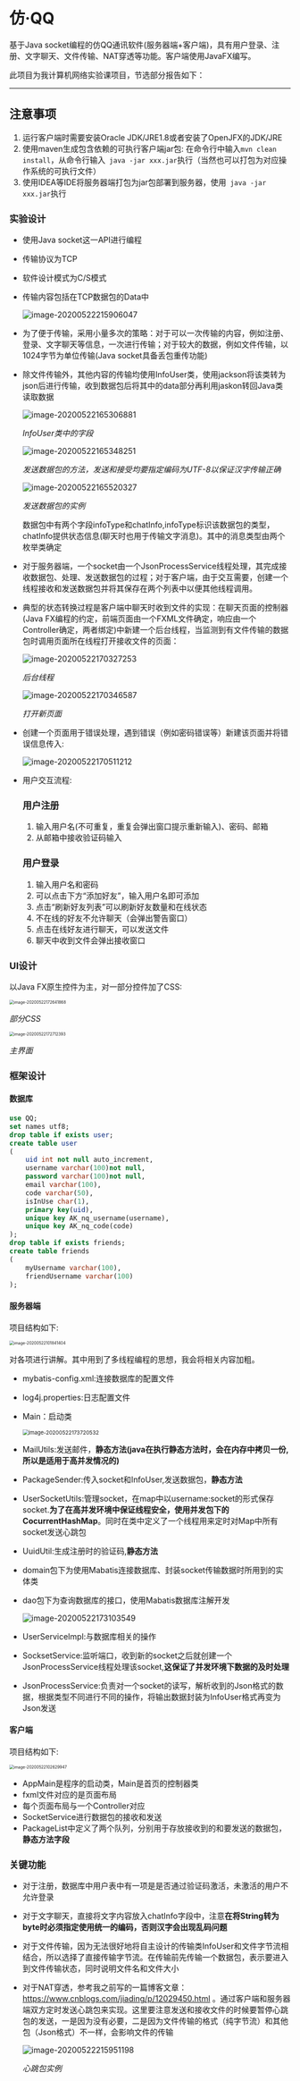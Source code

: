 # 仿·QQ
基于Java socket编程的仿QQ通讯软件(服务器端+客户端)，具有用户登录、注册、文字聊天、文件传输、NAT穿透等功能。客户端使用JavaFX编写。

此项目为我计算机网络实验课项目，节选部分报告如下：

---

## 注意事项

1. 运行客户端时需要安装Oracle JDK/JRE1.8或者安装了OpenJFX的JDK/JRE
2. 使用maven生成包含依赖的可执行客户端jar包: 在命令行中输入`mvn clean install`，从命令行输入` java -jar xxx.jar`执行（当然也可以打包为对应操作系统的可执行文件）
3. 使用IDEA等IDE将服务器端打包为jar包部署到服务器，使用` java -jar xxx.jar`执行

### 实验设计

* 使用Java socket这一API进行编程

* 传输协议为TCP

* 软件设计模式为C/S模式

* 传输内容包括在TCP数据包的Data中

  ![image-20200522215906047](https://gitee.com/jiadingMayun/Pic/raw/master/img/image-20200522215906047.png)

* 为了便于传输，采用小量多次的策略：对于可以一次传输的内容，例如注册、登录、文字聊天等信息，一次进行传输；对于较大的数据，例如文件传输，以1024字节为单位传输(Java socket具备丢包重传功能)

* 除文件传输外，其他内容的传输均使用InfoUser类，使用jackson将该类转为json后进行传输，收到数据包后将其中的data部分再利用jaskon转回Java类读取数据

  ![image-20200522165306881](https://gitee.com/jiadingMayun/Pic/raw/master/img/image-20200522165520327.png)

  *InfoUser类中的字段*

  ![image-20200522165348251](https://gitee.com/jiadingMayun/Pic/raw/master/img/image-20200522170327253.png)

  *发送数据包的方法，发送和接受均要指定编码为UTF-8以保证汉字传输正确*

  ![image-20200522165520327](https://gitee.com/jiadingMayun/Pic/raw/master/img/image-20200522165306881.png)

  *发送数据包的实例*

  数据包中有两个字段infoType和chatInfo,infoType标识该数据包的类型，chatInfo提供状态信息(聊天时也用于传输文字消息)。其中的消息类型由两个枚举类确定

* 对于服务器端，一个socket由一个JsonProcessService线程处理，其完成接收数据包、处理、发送数据包的过程；对于客户端，由于交互需要，创建一个线程接收和发送数据包并将其保存在两个列表中以便其他线程调用。

* 典型的状态转换过程是客户端中聊天时收到文件的实现：在聊天页面的控制器(Java FX编程的约定，前端页面由一个FXML文件确定，响应由一个Controller确定，两者绑定)中新建一个后台线程，当监测到有文件传输的数据包时调用页面所在线程打开接收文件的页面：

  ![image-20200522170327253](https://gitee.com/jiadingMayun/Pic/raw/master/img/image-20200522170511212.png)

  *后台线程*

  ![image-20200522170346587](https://gitee.com/jiadingMayun/Pic/raw/master/img/image-20200522172712393.png)

  *打开新页面*

* 创建一个页面用于错误处理，遇到错误（例如密码错误等）新建该页面并将错误信息传入:

  ![image-20200522170511212](https://gitee.com/jiadingMayun/Pic/raw/master/img/image-20200522172641868.png)

* 用户交互流程:

  ### 用户注册

  1. 输入用户名(不可重复，重复会弹出窗口提示重新输入)、密码、邮箱
  2. 从邮箱中接收验证码输入

  ### 用户登录

  1. 输入用户名和密码
  2. 可以点击下方“添加好友”，输入用户名即可添加
  3. 点击“刷新好友列表”可以刷新好友数量和在线状态
  4. 不在线的好友不允许聊天（会弹出警告窗口）
  5. 点击在线好友进行聊天，可以发送文件
  6. 聊天中收到文件会弹出接收窗口

### UI设计

以Java FX原生控件为主，对一部分控件加了CSS:

<img src="https://gitee.com/jiadingMayun/Pic/raw/master/img/image-20200522101841404.png" alt="image-20200522172641868" style="zoom:50%;" />

*部分CSS*

<img src="https://gitee.com/jiadingMayun/Pic/raw/master/img/image-20200522173103549.png" alt="image-20200522172712393" style="zoom:50%;" />

*主界面*

### 框架设计

#### 数据库

```sql
use QQ;
set names utf8;
drop table if exists user;
create table user
(
    uid int not null auto_increment,
    username varchar(100)not null,
    password varchar(100)not null,
    email varchar(100),
    code varchar(50),
    isInUse char(1),
    primary key(uid),
    unique key AK_nq_username(username),
    unique key AK_nq_code(code)
);
drop table if exists friends;
create table friends
(
    myUsername varchar(100),
    friendUsername varchar(100)
);
```

#### 服务器端

项目结构如下:

<img src="https://gitee.com/jiadingMayun/Pic/raw/master/img/image-20200522173720532.png" alt="image-20200522101841404" style="zoom:50%;" />

对各项进行讲解。其中用到了多线程编程的思想，我会将相关内容加粗。

* mybatis-config.xml:连接数据库的配置文件

* log4j.properties:日志配置文件

* Main：启动类

  <img src="https://gitee.com/jiadingMayun/Pic/raw/master/img/image-20200522102629947.png" alt="image-20200522173720532" style="zoom:67%;" />

* MailUtils:发送邮件，**静态方法(java在执行静态方法时，会在内存中拷贝一份,所以是适用于高并发情况的)**

* PackageSender:传入socket和InfoUser,发送数据包，**静态方法**

* UserSocketUtils:管理socket，在map中以username:socket的形式保存socket.**为了在高并发环境中保证线程安全，使用并发包下的CocurrentHashMap**。同时在类中定义了一个线程用来定时对Map中所有socket发送心跳包

* UuidUtil:生成注册时的验证码,**静态方法**

* domain包下为使用Mabatis连接数据库、封装socket传输数据时所用到的实体类

* dao包下为查询数据库的接口，使用Mabatis数据库注解开发

  ![image-20200522173103549](https://gitee.com/jiadingMayun/Pic/raw/master/img/image-20200522215951198.png)

* UserServiceImpl:与数据库相关的操作

* SocksetService:监听端口，收到新的socket之后就创建一个JsonProcessService线程处理该socket,**这保证了并发环境下数据的及时处理**

* JsonProcessService:负责对一个socket的读写，解析收到的Json格式的数据，根据类型不同进行不同的操作，将输出数据封装为InfoUser格式再变为Json发送

#### 客户端

项目结构如下:

<img src="https://gitee.com/jiadingMayun/Pic/raw/master/img/image-20200522165348251.png" alt="image-20200522102629947" style="zoom:50%;" />

* AppMain是程序的启动类，Main是首页的控制器类
* fxml文件对应的是页面布局
* 每个页面布局与一个Controller对应
* SocketService进行数据包的接收和发送
* PackageList中定义了两个队列，分别用于存放接收到的和要发送的数据包，**静态方法字段**

### 关键功能

* 对于注册，数据库中用户表中有一项是是否通过验证码激活，未激活的用户不允许登录

* 对于文字聊天，直接将文字内容放入chatInfo字段中，注意**在将String转为byte时必须指定使用统一的编码，否则汉字会出现乱码问题**

* 对于文件传输，因为无法很好地将自主设计的传输类InfoUser和文件字节流相结合，所以选择了直接传输字节流。在传输前先传输一个数据包，表示要进入到文件传输状态，同时说明文件名和文件大小

* 对于NAT穿透，参考我之前写的一篇博客文章：https://www.cnblogs.com/jiading/p/12029450.html 。通过客户端和服务器端双方定时发送心跳包来实现。这里要注意发送和接收文件的时候要暂停心跳包的发送，一是因为没有必要，二是因为文件传输的格式（纯字节流）和其他包（Json格式）不一样，会影响文件的传输

  ![image-20200522215951198](https://gitee.com/jiadingMayun/Pic/raw/master/img/image-20200522170346587.png)

  *心跳包实例*